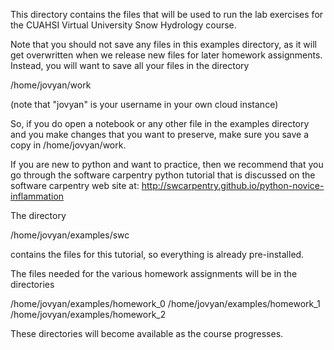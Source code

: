 This directory contains the files that will be used to run the lab
exercises for the CUAHSI Virtual University Snow Hydrology course.

Note that you should not save any files in this examples directory,
as it will get overwritten when we release new files for later homework
assignments. Instead, you will want to save all your files in the directory

/home/jovyan/work

(note that "jovyan" is your username in your own cloud instance)

So, if you do open a notebook or any other file in the examples directory
and you make changes that you want to preserve, make sure you save a copy
in /home/jovyan/work.

If you are new to python and want to practice, then we recommend that you go
through the software carpentry python tutorial that is discussed
on the software carpentry web site at:
http://swcarpentry.github.io/python-novice-inflammation

The directory

/home/jovyan/examples/swc

contains the files for this tutorial, so everything is already pre-installed.

The files needed for the various homework assignments will be in the directories

/home/jovyan/examples/homework_0
/home/jovyan/examples/homework_1
/home/jovyan/examples/homework_2

These directories will become available as the course progresses.
